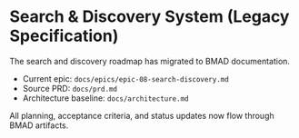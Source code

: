 # Search & Discovery System (Legacy Specification)

The search and discovery roadmap has migrated to BMAD documentation.

- Current epic: `docs/epics/epic-08-search-discovery.md`
- Source PRD: `docs/prd.md`
- Architecture baseline: `docs/architecture.md`

All planning, acceptance criteria, and status updates now flow through BMAD artifacts.
